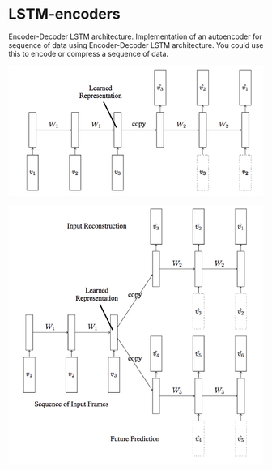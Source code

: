 # LSTM-encoders
Encoder-Decoder LSTM architecture. Implementation of an autoencoder for sequence of data using Encoder-Decoder LSTM architecture. You could use this to encode or compress a sequence of data.

![alt text](lstm_ae_1.png)

![alt text](lstm_ae_2.png)
